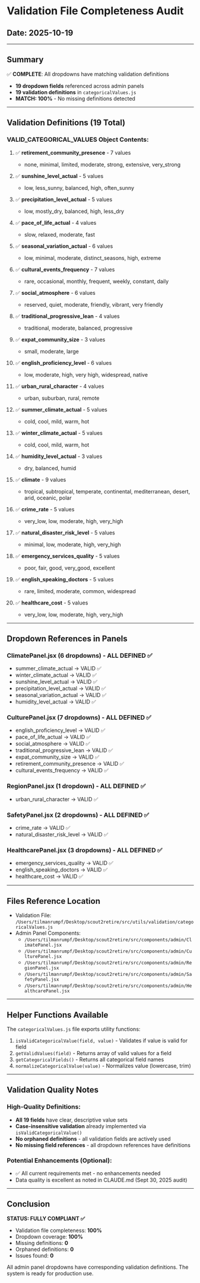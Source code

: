 # Validation File Completeness Audit
## Date: 2025-10-19

---

## Summary
✅ **COMPLETE**: All dropdowns have matching validation definitions
- **19 dropdown fields** referenced across admin panels
- **19 validation definitions** in `categoricalValues.js`
- **MATCH: 100%** - No missing definitions detected

---

## Validation Definitions (19 Total)

### VALID_CATEGORICAL_VALUES Object Contents:

1. ✅ **retirement_community_presence** - 7 values
   - none, minimal, limited, moderate, strong, extensive, very_strong

2. ✅ **sunshine_level_actual** - 5 values
   - low, less_sunny, balanced, high, often_sunny

3. ✅ **precipitation_level_actual** - 5 values
   - low, mostly_dry, balanced, high, less_dry

4. ✅ **pace_of_life_actual** - 4 values
   - slow, relaxed, moderate, fast

5. ✅ **seasonal_variation_actual** - 6 values
   - low, minimal, moderate, distinct_seasons, high, extreme

6. ✅ **cultural_events_frequency** - 7 values
   - rare, occasional, monthly, frequent, weekly, constant, daily

7. ✅ **social_atmosphere** - 6 values
   - reserved, quiet, moderate, friendly, vibrant, very friendly

8. ✅ **traditional_progressive_lean** - 4 values
   - traditional, moderate, balanced, progressive

9. ✅ **expat_community_size** - 3 values
   - small, moderate, large

10. ✅ **english_proficiency_level** - 6 values
    - low, moderate, high, very high, widespread, native

11. ✅ **urban_rural_character** - 4 values
    - urban, suburban, rural, remote

12. ✅ **summer_climate_actual** - 5 values
    - cold, cool, mild, warm, hot

13. ✅ **winter_climate_actual** - 5 values
    - cold, cool, mild, warm, hot

14. ✅ **humidity_level_actual** - 3 values
    - dry, balanced, humid

15. ✅ **climate** - 9 values
    - tropical, subtropical, temperate, continental, mediterranean, desert, arid, oceanic, polar

16. ✅ **crime_rate** - 5 values
    - very_low, low, moderate, high, very_high

17. ✅ **natural_disaster_risk_level** - 5 values
    - minimal, low, moderate, high, very_high

18. ✅ **emergency_services_quality** - 5 values
    - poor, fair, good, very_good, excellent

19. ✅ **english_speaking_doctors** - 5 values
    - rare, limited, moderate, common, widespread

20. ✅ **healthcare_cost** - 5 values
    - very_low, low, moderate, high, very_high

---

## Dropdown References in Panels

### ClimatePanel.jsx (6 dropdowns) - ALL DEFINED ✅
- summer_climate_actual → VALID ✅
- winter_climate_actual → VALID ✅
- sunshine_level_actual → VALID ✅
- precipitation_level_actual → VALID ✅
- seasonal_variation_actual → VALID ✅
- humidity_level_actual → VALID ✅

### CulturePanel.jsx (7 dropdowns) - ALL DEFINED ✅
- english_proficiency_level → VALID ✅
- pace_of_life_actual → VALID ✅
- social_atmosphere → VALID ✅
- traditional_progressive_lean → VALID ✅
- expat_community_size → VALID ✅
- retirement_community_presence → VALID ✅
- cultural_events_frequency → VALID ✅

### RegionPanel.jsx (1 dropdown) - ALL DEFINED ✅
- urban_rural_character → VALID ✅

### SafetyPanel.jsx (2 dropdowns) - ALL DEFINED ✅
- crime_rate → VALID ✅
- natural_disaster_risk_level → VALID ✅

### HealthcarePanel.jsx (3 dropdowns) - ALL DEFINED ✅
- emergency_services_quality → VALID ✅
- english_speaking_doctors → VALID ✅
- healthcare_cost → VALID ✅

---

## Files Reference Location
- Validation File: `/Users/tilmanrumpf/Desktop/scout2retire/src/utils/validation/categoricalValues.js`
- Admin Panel Components:
  - `/Users/tilmanrumpf/Desktop/scout2retire/src/components/admin/ClimatePanel.jsx`
  - `/Users/tilmanrumpf/Desktop/scout2retire/src/components/admin/CulturePanel.jsx`
  - `/Users/tilmanrumpf/Desktop/scout2retire/src/components/admin/RegionPanel.jsx`
  - `/Users/tilmanrumpf/Desktop/scout2retire/src/components/admin/SafetyPanel.jsx`
  - `/Users/tilmanrumpf/Desktop/scout2retire/src/components/admin/HealthcarePanel.jsx`

---

## Helper Functions Available
The `categoricalValues.js` file exports utility functions:
1. `isValidCategoricalValue(field, value)` - Validates if value is valid for field
2. `getValidValues(field)` - Returns array of valid values for a field
3. `getCategoricalFields()` - Returns all categorical field names
4. `normalizeCategoricalValue(value)` - Normalizes value (lowercase, trim)

---

## Validation Quality Notes

### High-Quality Definitions:
- **All 19 fields** have clear, descriptive value sets
- **Case-insensitive validation** already implemented via `isValidCategoricalValue()`
- **No orphaned definitions** - all validation fields are actively used
- **No missing field references** - all dropdown references have definitions

### Potential Enhancements (Optional):
- ✅ All current requirements met - no enhancements needed
- Data quality is excellent as noted in CLAUDE.md (Sept 30, 2025 audit)

---

## Conclusion

**STATUS: FULLY COMPLIANT ✅**

- Validation file completeness: **100%**
- Dropdown coverage: **100%**
- Missing definitions: **0**
- Orphaned definitions: **0**
- Issues found: **0**

All admin panel dropdowns have corresponding validation definitions. The system is ready for production use.
